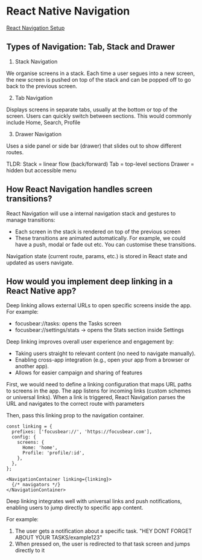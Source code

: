 # React Native Navigation

[React Navigation Setup](https://www.youtube.com/watch?v=OmQCU-3KPms)

## Types of Navigation: Tab, Stack and Drawer

1. Stack Navigation

We organise screens in a stack. Each time a user segues into a new screen, the new screen is pushed on top of the stack
and can be popped off to go back to the previous screen.

2. Tab Navigation

Displays screens in separate tabs, usually at the bottom or top of the screen.
Users can quickly switch between sections. This would commonly include  Home, Search, Profile

3. Drawer Navigation

Uses a side panel or side bar (drawer) that slides out to show different routes.

TLDR:
Stack = linear flow (back/forward)
Tab = top-level sections
Drawer = hidden but accessible menu

## How React Navigation handles screen transitions?

React Navigation will use a internal navigation stack and gestures to manage transitions:

- Each screen in the stack is rendered on top of the previous screen
- These transitions are animated automatically. For example, we could have a push, modal or fade out etc. You can customise these transitions.

Navigation state (current route, params, etc.) is stored in React state and updated as users navigate.

## How would you implement deep linking in a React Native app?

Deep linking allows external URLs to open specific screens inside the app. For example:

- focusbear://tasks: opens the Tasks screen
- focusbear://settings/stats → opens the Stats section inside Settings

Deep linking improves overall user experience and engagement by:

- Taking users straight to relevant content (no need to navigate manually).
- Enabling cross-app integration (e.g., open your app from a browser or another app).
- Allows for easier campaign and sharing of features

First, we would need to define a linking configuration that maps URL paths to screens in the app.
The app listens for incoming links (custom schemes or universal links). When a link is triggered, React Navigation parses the URL and navigates to the correct route with parameters

Then, pass this linking prop to the navigation container.

```
const linking = {
  prefixes: ['focusbear://', 'https://focusbear.com'],
  config: {
    screens: {
      Home: 'home',
      Profile: 'profile/:id',
    },
  },
};

<NavigationContainer linking={linking}>
  {/* navigators */}
</NavigationContainer>
```

Deep linking integrates well with universal links and push notifications, enabling users to jump directly to specific app content.

For example:

1. The user gets a notification about a specific task. "HEY DONT FORGET ABOUT YOUR TASKS/example123"
2. When pressed on, the user is redirected to that task screen and jumps directly to it
